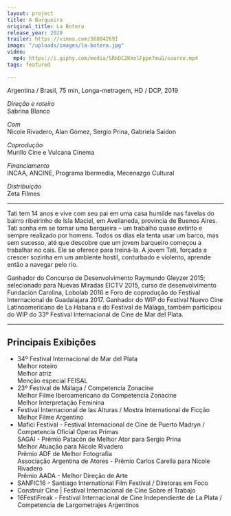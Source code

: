 ```yaml
---
layout: project
title: A Barqueira
original_title: La Botera
release_year: 2020
trailer: https://vimeo.com/368842691
image: "/uploads/images/la-botera.jpg"
video:
  mp4: https://i.giphy.com/media/SRkDCZKknlFppe7muG/source.mp4
tags: featured

---
```

Argentina / Brasil, 75 min, Longa-metragem, HD / DCP, 2019

_Direção e roteiro_  
Sabrina Blanco

_Com_  
Nicole Rivadero, Alan Gómez, Sergio Prina, Gabriela Saidon

_Coprodução_  
Murillo Cine e Vulcana Cinema

_Financiamento_  
INCAA, ANCINE, Programa Ibermedia, Mecenazgo Cultural

_Distribuição_  
Zeta Filmes

***

Tati tem 14 anos e vive com seu pai em uma casa humilde nas favelas do bairro ribeirinho de Isla Maciel, em Avellaneda, província de Buenos Aires. Tati sonha em se tornar uma barqueira – um trabalho quase extinto e sempre realizado por homens. Todos os dias ela tenta usar um barco, mas sem sucesso, até que descobre que um jovem barqueiro começou a trabalhar no cais. Ele se oferece para treiná-la. A jovem Tati, forçada a crescer sozinha em um ambiente hostil, conturbado e violento, aprende então a navegar pelo rio.

Ganhador do Concurso de Desenvolvimento  Raymundo Gleyzer 2015; selecionado para Nuevas Miradas EICTV 2015, curso de desenvolvimento Fundación Carolina, Lobolab 2016 e Foro de coprodução do Festival Internacional de Guadalajara 2017. Ganhador do WIP do Festival Nuevo Cine Latinoamericano de La Habana e do Festival de Málaga, também participou do WIP do 33º Festival Internacional de Cine de Mar del Plata.

***

## Principais Exibições

* 34º Festival Internacional de Mar del Plata  
  Melhor roteiro  
  Melhor atriz  
  Menção especial FEISAL
* 23º Festival de Málaga / Competencia Zonacine  
  Melhor Filme Iberoamericano da Competencia Zonacine  
  Melhor Interpretação Feminina
* Festival Internacional de las Alturas / Mostra International de Ficção  
  Melhor Filme Argentino
* Mafici Festival - Festival Internacional de Cine de Puerto Madryn /  Competencia Oficial Operas Primas  
  SAGAI - Prêmio Patacón de Melhor Ator para Sergio Prina  
  Melhor Atuação para Nicole Rivadero  
  Prêmio ADF de Melhor Fotografia  
  Associação Argentina de Atores - Prêmio Carlos Carella para Nicole Rivadero  
  Prêmio AADA - Melhor Direção de Arte
* SANFIC16 - Santiago International Film Festival / Diretoras em Foco
* Construir Cine | Festival Internacional de Cine Sobre el Trabajo
* 16FestiFreak - Festival Internacional de Cine Independiente de La Plata / Competencia de Largometrajes Argentinos